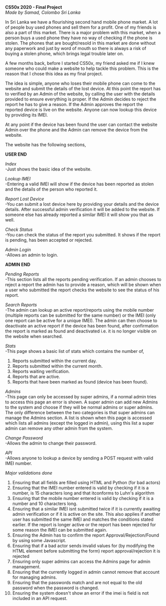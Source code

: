 **CS50x 2020 - Final Project**\
*Made by Samad, Colombo Sri Lanka*

In Sri Lanka we have a flourishing second hand mobile phone market. A lot of people buy used phones and sell them for a profit. One of my friends is also a part of this market. There is a major problem with this market, when a person buys a used phone they have no way of checking if the phone is stolen. The phones that are bought/resold in this market are done without any paperwork and just by word of mouth so there is always a risk of buying a stolen phone, which brings legal trouble later on.

A few months back, before I started CS50x, my friend asked me if I knew someone who could make a website to help tackle this problem. This is the reason that I chose this idea as my final project.

The idea is simple, anyone who loses their mobile phone can come to the website and submit the details of the lost device. At this point the report has to verified by an Admin of the website, by calling the user with the details provided to ensure everything is proper. If the Admin decides to reject the report he has to give a reason. If the Admin approves the report the reported device is live on the website. Anyone can now lookup this device by providing its IMEI.

At any point if the device has been found the user can contact the website Admin over the phone and the Admin can remove the device from the website.

The website has the following sections,

**USER END**

*Index*\
-Just shows the basic idea of the website.

*Lookup IMEI*\
-Entering a valid IMEI will show if the device has been reported as stolen and the details of the person who reported it.

*Report Lost Device*\
-You can submit a lost device here by providing your details and the device details. After successful admin verification it will be added to the website. If someone else has already reported a similar IMEI it will show you that as well.

*Check Status*\
-You can check the status of the report you submitted. It shows if the report is pending, has been accepted or rejected.

*Admin Login*\
-Allows an admin to login.


**ADMIN END**

*Pending Reports*\
-This section lists all the reports pending verification. If an admin chooses to reject a report the admin has to provide a reason, which will be shown when a user who submitted the report checks the website to see the status of his report.

*Search Reports*\
-The admin can lookup an active report/reports using the mobile number (multiple reports can be submitted for the same number) or the IMEI (only one report can be active for a unique IMEI). The admin can then choose to deactivate an active report if the device has been found, after confirmation the report is marked as found and deactivated i.e. it is no longer visible on the website when searched.

*Stats*\
-This page shows a basic list of stats which contains the number of,
1. Reports submitted within the current day.
2. Reports submitted within the current month.
3. Reports waiting verification.
4. Reports that are active.
5. Reports that have been marked as found (device has been found).

*Admins*\
-This page can only be accessed by super admins, if a normal admin tries to access this page an error is shown. A super admin can add new Admins to the system and choose if they will be normal admins or super admins. The only difference between the two categories is that super admins can manage the Admins section. A list is shown when this page is accessed which lists all admins (except the logged in admin), using this list a super admin can remove any other admin from the system.

*Change Password*\
-Allows the admin to change their password.

*API*\
-Allows anyone to lookup a device by sending a POST request with valid IMEI number.

*Major validations done*
1. Ensuring that all fields are filled using HTML and Python (for bad actors)
2. Ensuring that the IMEI number entered is valid by checking if it is a number, is 15 characters long and that itconforms to Luhn's algorithm
3. Ensuring that the mobile number entered is valid by checking if it is a number and 10 characters long.
4. Ensuring that a similar IMEI isnt submitted twice if it is currently awaiting admin verification or if it is active on the site. This also applies if another user has submitted the same IMEI and matches the conditions stated earlier. If the report is longer active or the report has been rejected for some reason the IMEI can be submitted again.
5. Ensuring the Admin has to confirm the report Approval/Rejection/Found by using some Javascript.
6. Ensuring that if a bad actor sends invalid values for (by modifying the HTML element before submitting the form) report approval/rejection it is rejected
7. Ensuring only super admins can access the Admins page for admin management.
8. Ensuring that the currently logged in admin cannot remove that account for managing admins.
9. Ensuring that the passwords match and are not equal to the old password when the password is changed.
10. Ensuring the system doesn't show an error if the imei is field is not included in an API request.
